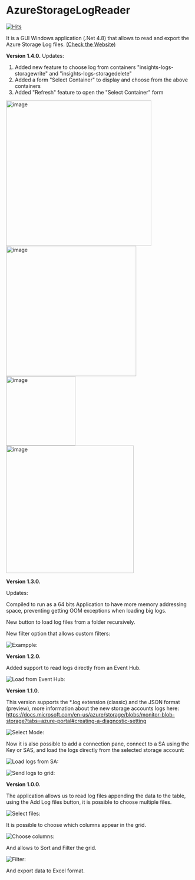 # AzureStorageLogReader

[![Hits](https://hits.seeyoufarm.com/api/count/incr/badge.svg?url=https%3A%2F%2Fgithub.com%2Fnunomo%2FAzureStorageLogReader&count_bg=%2379C83D&title_bg=%23555555&icon=&icon_color=%23E7E7E7&title=hits&edge_flat=false)](https://hits.seeyoufarm.com)

It is a GUI Windows application (.Net 4.8) that allows to read and export the Azure Storage Log files.  <a href="https://nunogabrielmonteiro.github.io/AzureStorageLogReader/">(Check the Website)</a>

<b>Version 1.4.0.</b>
Updates:

1. Added new feature to choose log from containers "insights-logs-storagewrite" and "insights-logs-storagedelete" 
2. Added a form "Select Container" to display and choose from the above containers
3. Added "Refresh" feature to open the "Select Container" form


<img width="394" alt="image" src="https://user-images.githubusercontent.com/89640397/222324704-9c416417-84c0-495d-b51e-10d823fd6473.png">

<img width="353" alt="image" src="https://user-images.githubusercontent.com/89640397/222325248-a6b4c584-77c3-40da-9bc6-f01f147020ea.png">

<img width="188" alt="image" src="https://user-images.githubusercontent.com/89640397/222325315-3babcebe-b15f-4b5e-8bb3-de2a732c2679.png">

<img width="346" alt="image" src="https://user-images.githubusercontent.com/89640397/222325350-dece2ecc-bdae-4945-8151-31d6428b8d57.png">



<b>Version 1.3.0.</b>

Updates:

Compiled to run as a 64 bits Application to have more memory addressing space, preventing getting OOM exceptions when loading big logs.

New button to load log files from a folder recursively.

New filter option that allows custom filters:

![Exampple:](https://user-images.githubusercontent.com/31699556/124012160-bf43ff80-d9d8-11eb-9b56-bc697a755b79.png)

<b>Version 1.2.0.</b>

Added support to read logs directly from an Event Hub.

![Load from Event Hub:](https://github.com/nunomo/AzureStorageLogReader/blob/main/images/version_1_2_loadfromeh.png)

<b>Version 1.1.0.</b>

This version supports the *.log extension (classic) and the JSON format (preview), more information about the new storage accounts logs here: https://docs.microsoft.com/en-us/azure/storage/blobs/monitor-blob-storage?tabs=azure-portal#creating-a-diagnostic-setting

![Select Mode:](https://github.com/nunomo/AzureStorageLogReader/blob/main/images/version_1_1_selectmode.png)

Now it is also possible to add a connection pane, connect to a SA using the Key or SAS, and load the logs directly from the selected storage account:

![Load logs from SA:](https://github.com/nunomo/AzureStorageLogReader/blob/main/images/version_1_1_loadfromsa.png)

![Send logs to grid:](https://github.com/nunomo/AzureStorageLogReader/blob/main/images/version_1_1_sendtogrid.png)

<b>Version 1.0.0.</b>

The application allows us to read log files appending the data to the table, using the Add Log files button, it is possible to choose multiple files.

![Select files:](https://github.com/nunomo/AzureStorageLogReader/blob/main/images/AzureStorageLogReader_1.png)

It is possible to choose which columns appear in the grid.

![Choose columns:](https://github.com/nunomo/AzureStorageLogReader/blob/main/images/AzureStorageLogReader_2.png)

And allows to Sort and Filter the grid.

![Filter:](https://github.com/nunomo/AzureStorageLogReader/blob/main/images/AzureStorageLogReader_3.png)

And export data to Excel format.

